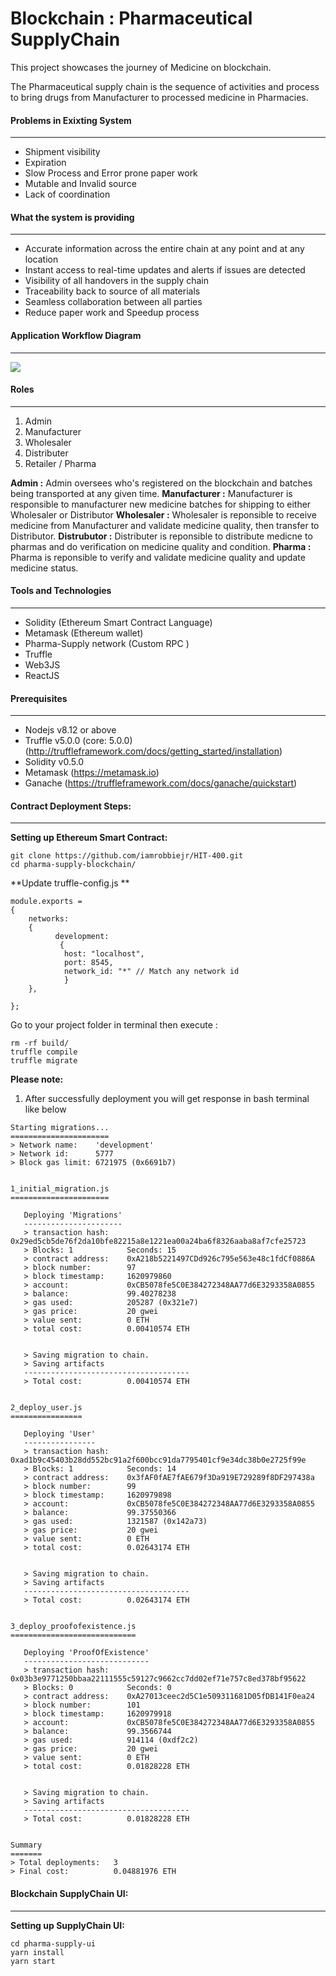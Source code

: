# Blockchain : Pharmaceutical SupplyChain
This project showcases the journey of Medicine on blockchain.

The Pharmaceutical supply chain is the sequence of activities and process to bring drugs from Manufacturer to processed medicine in Pharmacies.

#### Problems in Exixting System
---
- Shipment visibility
- Expiration
- Slow Process and Error prone paper work
- Mutable and Invalid source
- Lack of coordination

#### What the system is providing
---
- Accurate information across the entire chain at any point and at any location
- Instant access to real-time updates and alerts if issues are detected
- Visibility of all handovers in the supply chain
- Traceability back to source of all materials
- Seamless collaboration between all parties
- Reduce paper work and Speedup process

#### Application Workflow Diagram
---
![](https://raw.githubusercontent.com/iamrobbiejr/Blockchain_SupplyChain/master/assets/flow/Blockchain_Pharmaceutical_SupplyChain.png)

#### Roles
---
1. Admin
2. Manufacturer
3. Wholesaler
4. Distributer
5. Retailer / Pharma

**Admin :** Admin oversees who's registered on the blockchain and batches being transported at any given time.
**Manufacturer :** Manufacturer is responsible to manufacturer new medicine batches for shipping to either Wholesaler or Distributor
**Wholesaler :** Wholesaler is reponsible to receive medicine from Manufacturer and validate medicine quality, then transfer to Distributor.
**Distrubutor :** Distributer is reponsible to distribute medicne to pharmas and do verification on medicine quality and condition.
**Pharma :** Pharma is reponsible to verify and validate medicine quality and update medicine status.

#### Tools and Technologies
---
- Solidity (Ethereum Smart Contract Language)
- Metamask (Ethereum wallet)
- Pharma-Supply network (Custom RPC )
- Truffle
- Web3JS
- ReactJS

#### Prerequisites
---
- Nodejs v8.12 or above
- Truffle v5.0.0 (core: 5.0.0) (http://truffleframework.com/docs/getting_started/installation)
- Solidity v0.5.0
- Metamask (https://metamask.io)
- Ganache (https://truffleframework.com/docs/ganache/quickstart)

#### Contract Deployment Steps:
---
**Setting up Ethereum Smart Contract:**

```
git clone https://github.com/iamrobbiejr/HIT-400.git
cd pharma-supply-blockchain/
```
**Update truffle-config.js **

```
module.exports =
{
    networks:
    {
	      development:
		   {
	   	 	host: "localhost",
	   		port: 8545,
	   		network_id: "*" // Match any network id
		    }
    },
    
};
```
Go to your project folder in terminal then execute :

```
rm -rf build/
truffle compile
truffle migrate
```
**Please note:**
1. After successfully deployment you will get response in bash terminal like below
```
Starting migrations...
======================
> Network name:    'development'
> Network id:      5777
> Block gas limit: 6721975 (0x6691b7)


1_initial_migration.js
======================

   Deploying 'Migrations'
   ----------------------
   > transaction hash:    0x29ed5cb5de76f2da10bfe82215a8e1221ea00a24ba6f8326aaba8af7cfe25723
   > Blocks: 1            Seconds: 15
   > contract address:    0xA218b5221497CDd926c795e563e48c1fdCf0886A
   > block number:        97
   > block timestamp:     1620979860
   > account:             0xCB5078fe5C0E384272348AA77d6E3293358A0855
   > balance:             99.40278238
   > gas used:            205287 (0x321e7)
   > gas price:           20 gwei
   > value sent:          0 ETH
   > total cost:          0.00410574 ETH


   > Saving migration to chain.
   > Saving artifacts
   -------------------------------------
   > Total cost:          0.00410574 ETH


2_deploy_user.js
================

   Deploying 'User'
   ----------------
   > transaction hash:    0xad1b9c45403b28dd552bc91a2f600bcc91da7795401cf9e34dc38b0e2725f99e
   > Blocks: 1            Seconds: 14
   > contract address:    0x3fAF0fAE7fAE679f3Da919E729289f8DF297438a
   > block number:        99
   > block timestamp:     1620979898
   > account:             0xCB5078fe5C0E384272348AA77d6E3293358A0855
   > balance:             99.37550366
   > gas used:            1321587 (0x142a73)
   > gas price:           20 gwei
   > value sent:          0 ETH
   > total cost:          0.02643174 ETH


   > Saving migration to chain.
   > Saving artifacts
   -------------------------------------
   > Total cost:          0.02643174 ETH


3_deploy_proofofexistence.js
============================

   Deploying 'ProofOfExistence'
   ----------------------------
   > transaction hash:    0x03b3e9771250bbaa22111555c59127c9662cc7dd02ef71e757c8ed378bf95622
   > Blocks: 0            Seconds: 0
   > contract address:    0xA27013ceec2d5C1e509311681D05fDB141F0ea24
   > block number:        101
   > block timestamp:     1620979918
   > account:             0xCB5078fe5C0E384272348AA77d6E3293358A0855
   > balance:             99.3566744
   > gas used:            914114 (0xdf2c2)
   > gas price:           20 gwei
   > value sent:          0 ETH
   > total cost:          0.01828228 ETH


   > Saving migration to chain.
   > Saving artifacts
   -------------------------------------
   > Total cost:          0.01828228 ETH


Summary
=======
> Total deployments:   3
> Final cost:          0.04881976 ETH

```

#### Blockchain SupplyChain UI:
---
**Setting up SupplyChain UI:**

```
cd pharma-supply-ui
yarn install
yarn start
```
